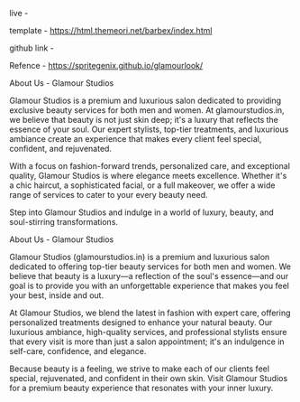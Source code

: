 live - 

template - https://html.themeori.net/barbex/index.html

github link - 


Refence -  https://spritegenix.github.io/glamourlook/

About Us - Glamour Studios

Glamour Studios is a premium and luxurious salon dedicated to providing exclusive beauty services for both men and women. At glamourstudios.in, we believe that beauty is not just skin deep; it's a luxury that reflects the essence of your soul. Our expert stylists, top-tier treatments, and luxurious ambiance create an experience that makes every client feel special, confident, and rejuvenated.

With a focus on fashion-forward trends, personalized care, and exceptional quality, Glamour Studios is where elegance meets excellence. Whether it's a chic haircut, a sophisticated facial, or a full makeover, we offer a wide range of services to cater to your every beauty need.

Step into Glamour Studios and indulge in a world of luxury, beauty, and soul-stirring transformations.

About Us - Glamour Studios

Glamour Studios (glamourstudios.in) is a premium and luxurious salon dedicated to offering top-tier beauty services for both men and women. We believe that beauty is a luxury—a reflection of the soul's essence—and our goal is to provide you with an unforgettable experience that makes you feel your best, inside and out.

At Glamour Studios, we blend the latest in fashion with expert care, offering personalized treatments designed to enhance your natural beauty. Our luxurious ambiance, high-quality services, and professional stylists ensure that every visit is more than just a salon appointment; it's an indulgence in self-care, confidence, and elegance.

Because beauty is a feeling, we strive to make each of our clients feel special, rejuvenated, and confident in their own skin. Visit Glamour Studios for a premium beauty experience that resonates with your inner luxury.